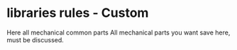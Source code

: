 # libraries rules - Custom

Here all mechanical common parts
All mechanical parts you want save here, must be discussed.
